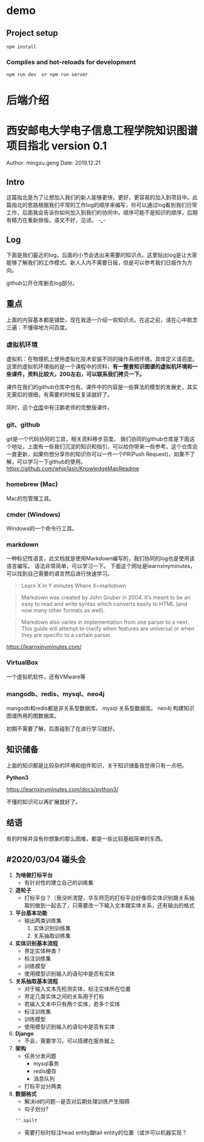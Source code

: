 # demo

## Project setup
```
npm install
```

### Compiles and hot-reloads for development
```
npm run dev  or npm run server
```

# 后端介绍
# 西安邮电大学电子信息工程学院知识图谱项目指北 version 0.1 
Author: mingxu.geng
Date: 2019.12.21

## Intro
这篇指北是为了让想加入我们的新人能够更快，更好，更容易的加入到项目中。此篇指北的思路根据我们平常的工作log的顺序来编写，你可以通过log看到我们日常工作，后面我会告诉你如何加入到我们的协同中。顺序可能不是知识的顺序，后期有精力在重新排版。语文不好，见谅。 -_-

## Log
下面是我们最近的log，后面的小节会选出来需要的知识点。这里贴出log是让大家能够了解我们的工作模式。新人入内不需要日报，但是可以参考我们日报作为方向。

github公开仓库删去log部分。

## 重点
上面的内容基本都是铺垫，现在我逐一介绍一些知识点。在这之前，请在心中默念三遍：不懂得地方问百度。

### 虚拟机环境
虚拟机：在物理机上使用虚拟化技术安装不同的操作系统环境。具体定义请百度。
这里的虚拟机环境指的是一个课程中的资料，**有一整套知识图谱的虚拟机环境和一些课件，资料比较大，20G左右，可以联系我们拷贝一下。**

课件在我们的github仓库中也有。课件中的内容是一些算法的模型的发展史，其实无需扣的很细，有需要的时候反复读就好了。

同时，这个[仓库](https://github.com/npubird/KnowledgeGraphCourse)中有汪鹏老师的完整版课件。

### git、github
git是一个代码协同的工具，相关资料移步百度。
我们协同的github仓库是下面这个地址，上面有一些我们沉淀的知识和指引，可以给你带来一些参考。这个仓库会一直更新，如果你想分享你的知识你可以一件一个PR(Push Request)，如果不了解，可以学习一下github的使用。
https://github.com/whip1ash/KnowledgeMapReadme 

### homebrew (Mac)
Mac的包管理工具。

### cmder (Windows)
Windows的一个命令行工具。

### markdown
一种标记性语言，此文档就是使用Markdown编写的，我们协同的log也是使用该语言编写。 语法非常简单，可以学习一下。
下面这个网址是learnxinyminutes，可以找到自己需要的语言然后进行快速学习。

>Learn X in Y minutes
Where X=markdown

>Markdown was created by John Gruber in 2004. It’s meant to be an easy to read and write syntax which converts easily to HTML (and now many other formats as well).

>Markdown also varies in implementation from one parser to a next. This guide will attempt to clarify when features are universal or when they are specific to a certain parser.

https://learnxinyminutes.com/

### VirtualBox
一个虚拟机软件，还有VMware等

### mangodb、redis、mysql、neo4j
mangodb和redis都是非关系型数据库。
mysql 关系型数据库。
neo4j 构建知识图谱所用的图数据库。

初期不需要了解，后面碰到了在进行学习就好。


## 知识储备
上面的知识都是比较杂的环境和组件知识，关于知识储备我觉得只有一点吧。

**Python3**

https://learnxinyminutes.com/docs/python3/

不懂的知识可以再扩展就好了。

## 结语

有的时候并没有你想象的那么困难，都是一些比较基础简单的东西。

#2020/03/04 碰头会
---
1. **为啥做打标平台**
	* 有针对性的建立自己的训练集
2. **造轮子**
	* 打标平台？（我没听清楚，华东师范的打标平台好像将实体识别跟关系抽取的做到一起去了，只需要改一下输入文本跟实体关系，还有输出的格式
3. **平台基本功能**
	* 输出两类训练集
		1. 实体识别训练集
		2. 关系抽取训练集
4. **实体识别基本流程**
	* 界定实体种类？
	* 标注训练集
	* 训练模型
	* 使用模型识别输入的语句中是否有实体
5. **关系抽取基本流程**
	* 对于输入文本先检测实体，标注实体所在位置
	* 界定几类实体之间的关系用于打标
	* 若输入文本中只有两个实体，若多个实体
	* 标注训练集
	* 训练模型
	* 使用模型识别输入的语句中是否有实体
6. **Django**
	* 不会，需要学习，可以搭建在服务器上
7. **架构**
	* 任务分发问题
		* mysql事务
		* redis缓存
		* 消息队列
	* 打标平台分两类
8. **数据格式**
	* 解决id的问题--是否对后期处理训练产生阻碍
	* 句子划分? 
    ```
	''.spilt
	```
	* 需要打标时标注head entity跟tail entity的位置（或许可以机器实现？

